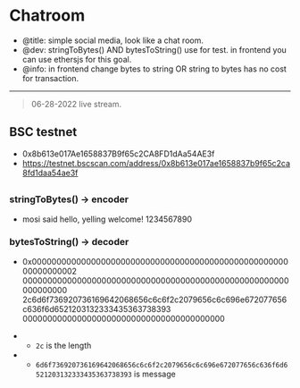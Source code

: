 # Chatroom
- @title: simple social media, look like a chat room.
- @dev: stringToBytes() AND bytesToString() use for test. in frontend you can use ethersjs for this goal.
- @info: in frontend change bytes to string OR string to bytes has no cost for transaction.

---
> 06-28-2022 live stream.

## BSC testnet
- 0x8b613e017Ae1658837B9f65c2CA8FD1dAa54AE3f
- https://testnet.bscscan.com/address/0x8b613e017ae1658837b9f65c2ca8fd1daa54ae3f

##

### stringToBytes() -> encoder
- mosi said hello, yelling welcome! 1234567890

### bytesToString() -> decoder
- 0x000000000000000000000000000000000000000000000000000000000000002
    000000000000000000000000000000000000000000000000000000000000000
    2c6d6f736920736169642068656c6c6f2c2079656c6c696e672077656c636f6d6521203132333435363738393
    00000000000000000000000000000000000000000
    
- - `2c` is the length
- - `6d6f736920736169642068656c6c6f2c2079656c6c696e672077656c636f6d6521203132333435363738393` is message
